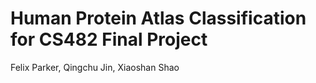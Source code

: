 # Human Protein Atlas Classification for CS482 Final Project
Felix Parker, Qingchu Jin, Xiaoshan Shao

